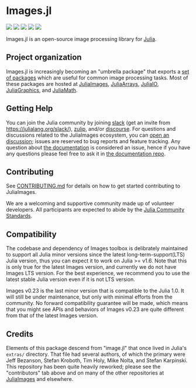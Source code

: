 # Images.jl

[![][action-img]][action-url]
[![][pkgeval-img]][pkgeval-url]
[![][codecov-img]][codecov-url]
[![][docs-stable-img]][docs-stable-url]
[![][docs-dev-img]][docs-dev-url]

Images.jl is an open-source image processing library for [Julia](http://julialang.org/).

## Project organization

Images.jl is increasingly becoming an "umbrella package" that exports a [set of packages](https://juliaimages.org/latest/pkgs/) which are useful for common image processing tasks.
Most of these packages are hosted at
[JuliaImages](https://github.com/JuliaImages),
[JuliaArrays](https://github.com/JuliaArrays),
[JuliaIO](https://github.com/JuliaIO),
[JuliaGraphics](https://github.com/JuliaGraphics), and
[JuliaMath](https://github.com/JuliaMath).

## Getting Help

You can join the Julia community by joining [slack](https://julialang.slack.com) (get an invite from https://julialang.org/slack/), [zulip](https://julialang.zulipchat.com/), and/or [discourse](https://discourse.julialang.org/).
For questions and discussions related to the JuliaImages ecosystem, you can [open an discussion](https://github.com/JuliaImages/Images.jl/discussions); issues are reserved to bug reports and feature tracking.
Any question about [the documentation](https://juliaimages.org/) is considered an issue, hence if you have any questions please feel free to ask it in [the documentation repo](https://github.com/JuliaImages/juliaimages.github.io/issues).

## Contributing

See [CONTRIBUTING.md](CONTRIBUTING.md) for details on how to get started contributing to JuliaImages.

We are a welcoming and supportive community made up of volunteer developers.
All participants are expected to abide by the [Julia Community Standards](https://julialang.org/community/standards/).

## Compatibility

The codebase and dependency of Images toolbox is delibrately maintained to support all Julia minor
versions since the latest long-term-support(LTS) Julia version, thus you can expect it to work on
Julia >= v1.6. Note that this is only true for the latest Images version, and currently we do not
have Images LTS version. For the best experience, we recommend you to use the latest stable Julia
version even if it is not LTS version.

Images v0.23 is the last minor version that is compatible to the Julia 1.0. It will still be under
maintenance, but only with minimal efforts from the community. No forward compatibility guarantee
will be made, which means that you might see APIs and behaviors of Images v0.23 are quite different
from that of the latest Images version.

## Credits

Elements of this package descend from "image.jl"
that once lived in Julia's `extras/` directory.
That file had several authors, of which the primary were
Jeff Bezanson, Stefan Kroboth, Tim Holy, Mike Nolta, and Stefan Karpinski.
This repository has been quite heavily reworked;
please see the "contributors" tab above and on many of the other repositories at [JuliaImages](https://github.com/JuliaImages) and elsewhere.

<!-- URLS -->

[pkgeval-img]: https://juliaci.github.io/NanosoldierReports/pkgeval_badges/I/Images.svg
[pkgeval-url]: https://juliaci.github.io/NanosoldierReports/pkgeval_badges/report.html
[action-img]: https://github.com/JuliaImages/Images.jl/workflows/Unit%20test/badge.svg
[action-url]: https://github.com/JuliaImages/Images.jl/actions
[codecov-img]: https://codecov.io/github/JuliaImages/Images.jl/coverage.svg?branch=master
[codecov-url]: https://codecov.io/github/JuliaImages/Images.jl?branch=master
[docs-stable-img]: https://img.shields.io/badge/docs-stable-blue.svg
[docs-stable-url]: https://juliaimages.org/stable
[docs-dev-img]: https://img.shields.io/badge/docs-dev-blue.svg
[docs-dev-url]: https://juliaimages.org/latest
